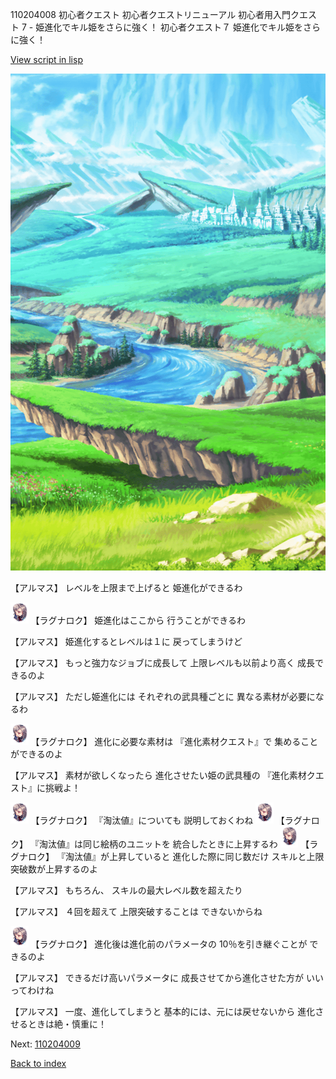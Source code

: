 110204008 初心者クエスト  初心者クエストリニューアル 初心者用入門クエスト 7 - 姫進化でキル姫をさらに強く！ 初心者クエスト７ 姫進化でキル姫をさらに強く！

[View script in lisp](../scripts/110204008.txt)

![plain.png](../images/backgrounds/plain.png)

【アルマス】
レベルを上限まで上げると
姫進化ができるわ

<img src="../images/units/103611.png" alt="103611.png" height="34"/>
【ラグナロク】
姫進化はここから
行うことができるわ

【アルマス】
姫進化するとレベルは１に
戻ってしまうけど

【アルマス】
もっと強力なジョブに成長して
上限レベルも以前より高く
成長できるのよ

【アルマス】
ただし姫進化には
それぞれの武具種ごとに
異なる素材が必要になるわ

<img src="../images/units/103611.png" alt="103611.png" height="34"/>
【ラグナロク】
進化に必要な素材は
『進化素材クエスト』で
集めることができるのよ

【アルマス】
素材が欲しくなったら
進化させたい姫の武具種の
『進化素材クエスト』に挑戦よ！

<img src="../images/units/103611.png" alt="103611.png" height="34"/>
【ラグナロク】
『淘汰値』についても
説明しておくわね

<img src="../images/units/103611.png" alt="103611.png" height="34"/>
【ラグナロク】
『淘汰値』は同じ絵柄のユニットを
統合したときに上昇するわ

<img src="../images/units/103611.png" alt="103611.png" height="34"/>
【ラグナロク】
『淘汰値』が上昇していると
進化した際に同じ数だけ
スキルと上限突破数が上昇するのよ

【アルマス】
もちろん、
スキルの最大レベル数を超えたり

【アルマス】
４回を超えて
上限突破することは
できないからね

<img src="../images/units/103611.png" alt="103611.png" height="34"/>
【ラグナロク】
進化後は進化前のパラメータの
10％を引き継ぐことが
できるのよ

【アルマス】
できるだけ高いパラメータに
成長させてから進化させた方が
いいってわけね

【アルマス】
一度、進化してしまうと
基本的には、元には戻せないから
進化させるときは絶・慎重に！

Next: [110204009](110204009.md)

[Back to index](index.md)
